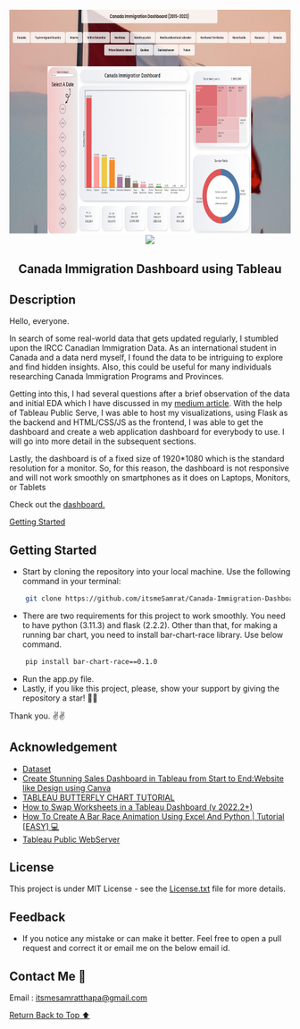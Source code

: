 <br>
<div align="center">
    <a href="https://github.com/itsmeSamrat" target="_blank">
        <img src="https://github.com/itsmeSamrat/Canada-Immigration-Dashboard/blob/main/resources/design/dashboard.png" 
        alt="Logo" width="700" height="400">
    </a>
</div>

<div align="center">
<img src="https://readme-typing-svg.demolab.com?font=Fira+Code&duration=1500&pause=200&center=true&vCenter=true&multiline=true&width=435&height=100&lines=Canada's+Immigration+Journey+;Insights+from+2015+to+2023">
</div>
<h2 align="center"> Canada Immigration Dashboard using Tableau  </h2>

## Description

Hello, everyone.

In search of some real-world data that gets updated regularly, I stumbled upon the IRCC Canadian Immigration Data. As an international student in Canada and a data nerd myself, I found the data to be intriguing to explore and find hidden insights. Also, this could be useful for many individuals researching Canada Immigration Programs and Provinces.

Getting into this, I had several questions after a brief observation of the data and initial EDA which I have discussed in my [medium article](https://medium.com/@itsmeSamrat/canada-immigration-dashboard-b2df782c1501). With the help of Tableau Public Serve, I was able to host my visualizations, using Flask as the backend and HTML/CSS/JS as the frontend, I was able to get the dashboard and create a web application dashboard for everybody to use. I will go into more detail in the subsequent sections.

Lastly, the dashboard is of a fixed size of 1920*1080 which is the standard resolution for a monitor. So, for this reason, the dashboard is not responsive and will not work smoothly on smartphones as it does on Laptops, Monitors, or Tablets

Check out the [dashboard.](http://itmesamrat.pythonanywhere.com/)

[Getting Started](#getting-started)

## Getting Started

- Start by cloning the repository into your local machine. Use the following command in your terminal:

```bash
    git clone https://github.com/itsmeSamrat/Canada-Immigration-Dashboard.git
```

- There are two requirements for this project to work smoothly. You need to have python (3.11.3) and flask (2.2.2). Other than that, for making a running bar chart, you need to install bar-chart-race library. Use below command.

```bash
    pip install bar-chart-race==0.1.0
```

- Run the app.py file.
- Lastly, if you like this project, please, show your support by giving the repository a star! 🙂😁

Thank you. ✌✌

## Acknowledgement

- [Dataset](https://open.canada.ca/data/en/dataset/f7e5498e-0ad8-4417-85c9-9b8aff9b9eda)
- [Create Stunning Sales Dashboard in Tableau from Start to End:Website like Design using Canva](https://www.youtube.com/watch?v=CYccsZmMwko)
- [TABLEAU BUTTERFLY CHART TUTORIAL](https://www.youtube.com/watch?v=M74p3N3lnbI&t=99s)
- [How to Swap Worksheets in a Tableau Dashboard (v 2022.2+)](https://www.youtube.com/watch?v=fExopuDJz7g&t=352s)
- [How To Create A Bar Race Animation Using Excel And Python | Tutorial [EASY] 💻](https://www.youtube.com/watch?v=5fgje_bPNsQ)
- [Tableau Public WebServer](https://public.tableau.com/app/discover)

## License

This project is under MIT License - see the [License.txt](https://github.com/itsmeSamrat/Canada-Immigration-Dashboard/blob/main/license.txt) file for more details.

## Feedback

- If you notice any mistake or can make it better. Feel free to open a pull request and correct it or email me on the below email id.

## Contact Me 📨

Email : [itsmesamratthapa@gmail.com](mailto:itsmesamratthapa@gmail.com)

<!-- Back to the top -->

[Return Back to Top ⬆️](#getting-started)
